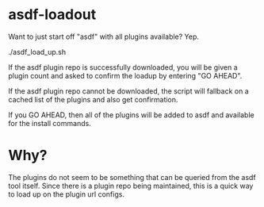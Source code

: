 # asdf-loadout

Want to just start off "asdf" with all plugins available? Yep.

  ./asdf_load_up.sh

If the asdf plugin repo is successfully downloaded, you will be given a plugin
count and asked to confirm the loadup by entering "GO AHEAD".

If the asdf plugin repo cannot be downloaded, the script will fallback on a cached
list of the plugins and also get confirmation.

If you GO AHEAD, then all of the plugins will be added to asdf and available for the install commands.

# Why?

The plugins do not seem to be something that can be queried from the asdf tool itself. Since there
is a plugin repo being maintained, this is a quick way to load up on the plugin url configs.
